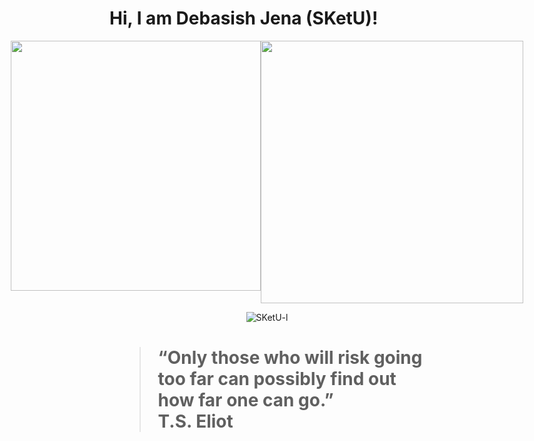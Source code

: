 
# Hi, I am Debasish Jena (SKetU)! 

<p align="center">
  <div style="display: flex; justify-content: center;">
    <img src="https://github-readme-stats.vercel.app/api?username=SKetU-l&show_icons=true&theme=dark" width="400">
    <img src="https://github-readme-streak-stats.herokuapp.com?user=SKetU-l&theme=dark&hide_border=false" width="420">
  </div>
</p>

<p align="center"> <img src="https://komarev.com/ghpvc/?username=SKetU-l&style=flat&color=dc143c" alt="SKetU-l" /> </p>

# <blockquote>&ldquo;Only those who will risk going too far can possibly find out how far one can go.&rdquo; <footer>T.S. Eliot</footer></blockquote>
